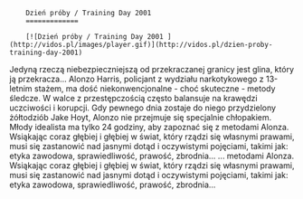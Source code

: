 
        Dzień próby / Training Day 2001 
        =============
        
        [![Dzień próby / Training Day 2001 ](http://vidos.pl/images/player.gif)](http://vidos.pl/dzien-proby-training-day-2001)
        
        
 Jedyną rzeczą niebezpieczniejszą od przekraczanej granicy jest glina, który ją przekracza... Alonzo Harris, policjant z wydziału narkotykowego z 13-letnim stażem, ma dość niekonwencjonalne - choć skuteczne - metody śledcze. W walce z przestępczością często balansuje na krawędzi uczciwości i korupcji. Gdy pewnego dnia zostaje do niego przydzielony żółtodziób Jake Hoyt, Alonzo nie przejmuje się specjalnie chłopakiem. Młody idealista ma tylko 24 godziny, aby zapoznać się z metodami Alonza. Wsiąkając coraz głębiej i głębiej w świat, który rządzi się własnymi prawami, musi się zastanowić nad jasnymi dotąd i oczywistymi pojęciami, takimi jak: etyka zawodowa, sprawiedliwość, prawość, zbrodnia...   ... metodami Alonza. Wsiąkając coraz głębiej i głębiej w świat, który rządzi się własnymi prawami, musi się zastanowić nad jasnymi dotąd i oczywistymi pojęciami, takimi jak: etyka zawodowa, sprawiedliwość, prawość, zbrodnia...
    